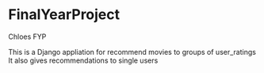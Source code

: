 # FinalYearProject
Chloes FYP

This is a Django appliation for recommend movies to groups of user_ratings
It also gives recommendations to single users
